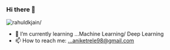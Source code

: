 ### Hi there 👋

<img src="https://camo.githubusercontent.com/54eca0b52e6b39659f1064c010c292a3c7efd27c/68747470733a2f2f6b6f6d617265762e636f6d2f67687076632f3f757365726e616d653d726168756c646b6a61696e" alt="rahuldkjain/" data-canonical-src="https://komarev.com/ghpvc/?username=rahuldkjain" style="max-width:100%;">

- 🌱 I’m currently learning ...Machine Learning/ Deep Learning
- 📫 How to reach me: ...aniketrele98@gmail.com

